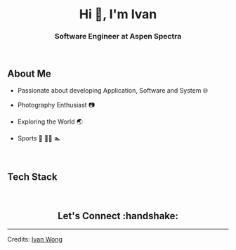 <h1 align="center">Hi 👋, I'm Ivan</h1>
<h3 align="center">Software Engineer at Aspen Spectra</h3><br>

## About Me

- Passionate about developing Application, Software and System :globe_with_meridians:

- Photography Enthusiast :camera:
  
- Exploring the World :earth_asia:

- Sports 🏸 🧗‍♂️ :swimmer:

<br>
<h2>Tech Stack</h2>

<br>
<h2 align="center">Let's Connect :handshake:</h2>

---
Credits: [Ivan Wong](https://github.com/yitmeng00)
